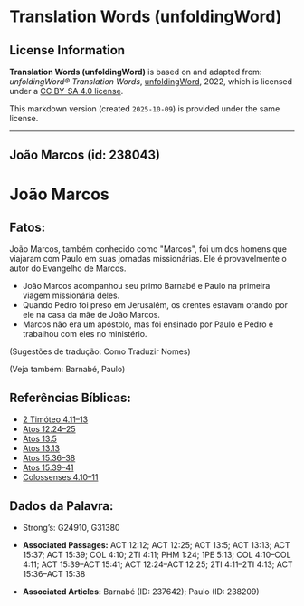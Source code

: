 # Translation Words (unfoldingWord)

## License Information

**Translation Words (unfoldingWord)** is based on and adapted from: _unfoldingWord® Translation Words_, [unfoldingWord](https://unfoldingword.org/utw), 2022, which is licensed under a [CC BY-SA 4.0 license](https://creativecommons.org/licenses/by-sa/4.0/legalcode.en).

This markdown version (created `2025-10-09`) is provided under the same license.



--------------------------------

## João Marcos (id: 238043)

João Marcos
===========

Fatos:
------

João Marcos, também conhecido como "Marcos", foi um dos homens que viajaram com Paulo em suas jornadas missionárias. Ele é provavelmente o autor do Evangelho de Marcos.

* João Marcos acompanhou seu primo Barnabé e Paulo na primeira viagem missionária deles.
* Quando Pedro foi preso em Jerusalém, os crentes estavam orando por ele na casa da mãe de João Marcos.
* Marcos não era um apóstolo, mas foi ensinado por Paulo e Pedro e trabalhou com eles no ministério.

(Sugestões de tradução: Como Traduzir Nomes)

(Veja também: Barnabé, Paulo)

Referências Bíblicas:
---------------------

* [2 Timóteo 4\.11–13](https://ref.ly/2Tim4:11-2Tim4:13)
* [Atos 12\.24–25](https://ref.ly/Acts12:24-Acts12:25)
* [Atos 13\.5](https://ref.ly/Acts13:5)
* [Atos 13\.13](https://ref.ly/Acts13:13)
* [Atos 15\.36–38](https://ref.ly/Acts15:36-Acts15:38)
* [Atos 15\.39–41](https://ref.ly/Acts15:39-Acts15:41)
* [Colossenses 4\.10–11](https://ref.ly/Col4:10-Col4:11)

Dados da Palavra:
-----------------

* Strong’s: G24910, G31380

* **Associated Passages:** ACT 12:12; ACT 12:25; ACT 13:5; ACT 13:13; ACT 15:37; ACT 15:39; COL 4:10; 2TI 4:11; PHM 1:24; 1PE 5:13; COL 4:10–COL 4:11; ACT 15:39–ACT 15:41; ACT 12:24–ACT 12:25; 2TI 4:11–2TI 4:13; ACT 15:36–ACT 15:38
* **Associated Articles:** Barnabé (ID: 237642); Paulo (ID: 238209)

